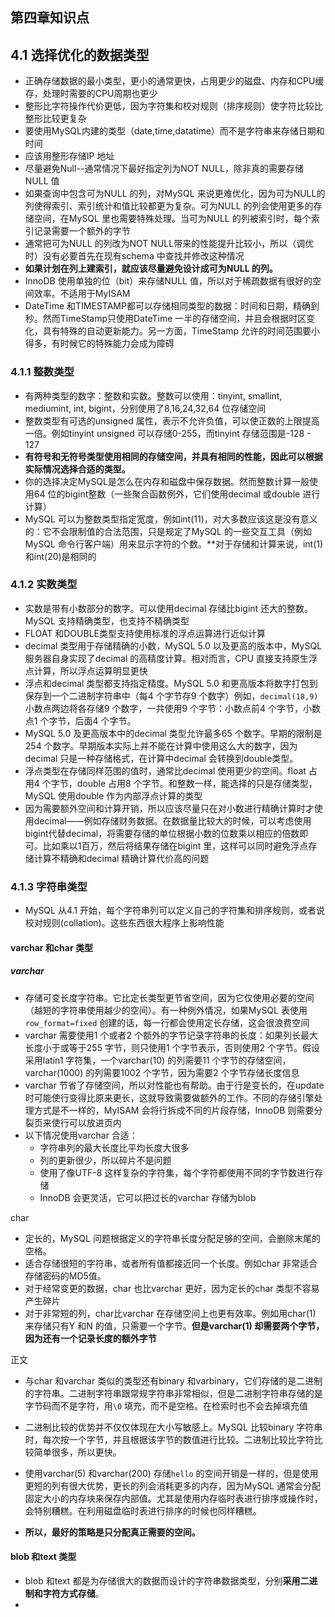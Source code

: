 ## 第四章知识点

## 4.1 选择优化的数据类型

- 正确存储数据的最小类型，更小的通常更快，占用更少的磁盘、内存和CPU缓存，处理时需要的CPU周期也更少
- 整形比字符操作代价更低，因为字符集和校对规则（排序规则）使字符比较比整形比较更复杂
- 要使用MySQL内建的类型（date,time,datatime）而不是字符串来存储日期和时间
- 应该用整形存储IP 地址
- 尽量避免Null--通常情况下最好指定列为NOT NULL，除非真的需要存储NULL 值
- 如果查询中包含可为NULL 的列，对MySQL 来说更难优化，因为可为NULL的列使得索引、索引统计和值比较都更为复杂。可为NULL 的列会使用更多的存储空间，在MySQL 里也需要特殊处理。当可为NULL 的列被索引时，每个索引记录需要一个额外的字节
- 通常把可为NULL 的列改为NOT NULL带来的性能提升比较小，所以（调优时）没有必要首先在现有schema 中查找并修改这种情况
- **如果计划在列上建索引，就应该尽量避免设计成可为NULL 的列。**
- InnoDB 使用单独的位（bit）来存储NULL 值，所以对于稀疏数据有很好的空间效率。不适用于MyISAM
- DateTime 和TIMESTAMP都可以存储相同类型的数据：时间和日期，精确到秒。然而TimeStamp只使用DateTime 一半的存储空间，并且会根据时区变化，具有特殊的自动更新能力。另一方面，TimeStamp 允许的时间范围要小得多，有时候它的特殊能力会成为障碍


### 4.1.1 整数类型

- 有两种类型的数字：整数和实数。整数可以使用：tinyint, smallint, mediumint, int, bigint，分别使用了8,16,24,32,64 位存储空间
- 整数类型有可选的unsigned 属性，表示不允许负值，可以使正数的上限提高一倍。例如tinyint unsigned 可以存储0-255，而tinyint 存储范围是-128 - 127
- **有符号和无符号类型使用相同的存储空间，并具有相同的性能，因此可以根据实际情况选择合适的类型。**
- 你的选择决定MySQL是怎么在内存和磁盘中保存数据。然而整数计算一般使用64 位的bigint整数（一些聚合函数例外，它们使用decimal 或double 进行计算）
- MySQL 可以为整数类型指定宽度，例如int(11)，对大多数应该这是没有意义的：它不会限制值的合法范围，只是规定了MySQL 的一些交互工具（例如MySQL 命令行客户端）用来显示字符的个数。**对于存储和计算来说，int(1) 和int(20)是相同的

### 4.1.2 实数类型

- 实数是带有小数部分的数字。可以使用decimal 存储比bigint 还大的整数。MySQL 支持精确类型，也支持不精确类型
- FLOAT 和DOUBLE类型支持使用标准的浮点运算进行近似计算
- decimal 类型用于存储精确的小数，MySQL 5.0 以及更高的版本中，MySQL 服务器自身实现了decimal 的高精度计算。相对而言，CPU 直接支持原生浮点计算，所以浮点运算明显更快
- 浮点和decimal 类型都支持指定精度。MySQL 5.0 和更高版本将数字打包到保存到一个二进制字符串中（每4 个字节存9 个数字）例如，`decimal(18,9)` 小数点两边将各存储9 个数字，一共使用9 个字节：小数点前4 个字节，小数点1 个字节，后面4 个字节。
- MySQL 5.0 及更高版本中的decimal 类型允许最多65 个数字。早期的限制是254 个数字。早期版本实际上并不能在计算中使用这么大的数字，因为decimal 只是一种存储格式，在计算中decimal 会转换到double类型。
- 浮点类型在存储同样范围的值时，通常比decimal 使用更少的空间。float 占用4 个字节，double 占用8 个字节。和整数一样，能选择的只是存储类型，MySQL 使用double 作为内部浮点计算的类型
- 因为需要额外空间和计算开销，所以应该尽量只在对小数进行精确计算时才使用decimal——例如存储财务数据。在数据量比较大的时候，可以考虑使用bigint代替decimal，将需要存储的单位根据小数的位数乘以相应的倍数即可。比如乘以1百万，然后将结果存储在bigint 里，这样可以同时避免浮点存储计算不精确和decimal 精确计算代价高的问题

### 4.1.3 字符串类型

- MySQL 从4.1 开始，每个字符串列可以定义自己的字符集和排序规则，或者说校对规则(collation)。这些东西很大程序上影响性能

#### varchar 和char 类型

##### varchar

- 存储可变长度字符串。它比定长类型更节省空间，因为它仅使用必要的空间（越短的字符串使用越少的空间）。有一种例外情况，如果MySQL 表使用`row_format=fixed` 创建的话，每一行都会使用定长存储，这会很浪费空间
- varchar 需要使用1 个或者2 个额外的字节记录字符串的长度：如果列长最大长度小于或等于255 字节，则只使用1 个字节表示，否则使用2 个字节。假设采用latin1 字符集，一个varchar(10) 的列需要11 个字节的存储空间，varchar(1000) 的列需要1002 个字节，因为需要2 个字节存储长度信息
- varchar 节省了存储空间，所以对性能也有帮助。由于行是变长的，在update 时可能使行变得比原来更长，这就导致需要做额外的工作。不同的存储引擎处理方式是不一样的，MyISAM 会将行拆成不同的片段存储，InnoDB 则需要分裂页来使行可以放进页内
- 以下情况使用varchar 合适：
  - 字符串列的最大长度比平均长度大很多
  - 列的更新很少，所以碎片不是问题
  - 使用了像UTF-8 这样复杂的字符集，每个字符都使用不同的字节数进行存储
  - InnoDB 会更灵活，它可以把过长的varchar 存储为blob

char

- 定长的，MySQL 问题根据定义的字符串长度分配足够的空间，会删除末尾的空格。
- 适合存储很短的字符串，或者所有值都接近同一个长度。例如char 非常适合存储密码的MD5值。
- 对于经常变更的数据，char 也比varchar 更好，因为定长的char 类型不容易产生碎片
- 对于非常短的列，char比varchar 在存储空间上也更有效率。例如用char(1) 来存储只有Y 和N 的值，只需要一个字节。**但是varchar(1) 却需要两个字节，因为还有一个记录长度的额外字节**

正文

- 与char 和varchar 类似的类型还有binary 和varbinary，它们存储的是二进制的字符串。二进制字符串跟常规字符串非常相似，但是二进制字符串存储的是字节码而不是字符，用`\0` 填充，而不是空格。在检索时也不会去掉填充值
- 二进制比较的优势并不仅仅体现在大小写敏感上。MySQL 比较binary 字符串时，每次按一个字节，并且根据该字节的数值进行比较。二进制比较比字符比较简单很多，所以更快。

- 使用varchar(5) 和varchar(200) 存储`hello` 的空间开销是一样的，但是使用更短的列有很大优势，更长的列会消耗更多的内存，因为MySQL 通常会分配固定大小的内存块来保存内部值。尤其是使用内存临时表进行排序或操作时，会特别糟糕。在利用磁盘临时表进行排序的时候也同样糟糕。
- **所以，最好的策略是只分配真正需要的空间。**

#### blob 和text 类型

- blob 和text 都是为存储很大的数据而设计的字符串数据类型，分别**采用二进制和字符方式存储**。
- 